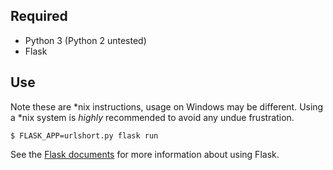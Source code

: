 Required
--------

- Python 3 (Python 2 untested)
- Flask

Use
---
Note these are \*nix instructions, usage on Windows may be different. Using a
\*nix system is *highly* recommended to avoid any undue frustration.

    $ FLASK_APP=urlshort.py flask run

See the [Flask documents](http://flask.pocoo.org/docs/0.12/) for more
information about using Flask.
